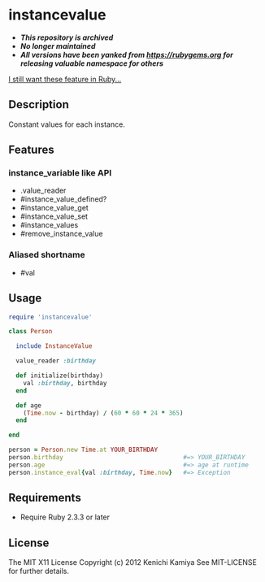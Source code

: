 instancevalue
=============

* ***This repository is archived***
* ***No longer maintained***
* ***All versions have been yanked from https://rubygems.org for releasing valuable namespace for others***

[I still want these feature in Ruby...](https://github.com/kachick/instancevalue/issues/3)

Description
-----------

Constant values for each instance.

Features
--------

### instance_variable like API

* .value_reader
* #instance_value_defined?
* #instance_value_get
* #instance_value_set
* #instance_values
* #remove_instance_value

### Aliased shortname

* #val

Usage
-----

```ruby
require 'instancevalue'

class Person

  include InstanceValue

  value_reader :birthday

  def initialize(birthday)
    val :birthday, birthday
  end

  def age
    (Time.now - birthday) / (60 * 60 * 24 * 365)
  end

end

person = Person.new Time.at YOUR_BIRTHDAY
person.birthday                                 #=> YOUR_BIRTHDAY
person.age                                      #=> age at runtime
person.instance_eval{val :birthday, Time.now}   #=> Exception
```

Requirements
-------------

* Require Ruby 2.3.3 or later

License
--------

The MIT X11 License
Copyright (c) 2012 Kenichi Kamiya
See MIT-LICENSE for further details.
